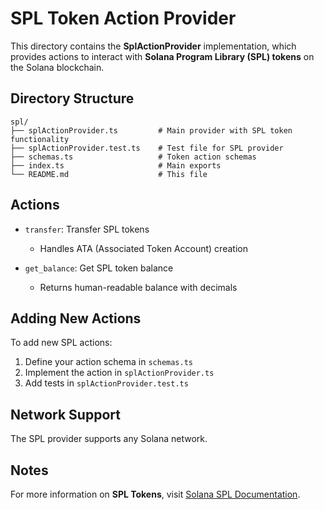 # SPL Token Action Provider

This directory contains the **SplActionProvider** implementation, which provides actions to interact with **Solana Program Library (SPL) tokens** on the Solana blockchain.

## Directory Structure

```
spl/
├── splActionProvider.ts         # Main provider with SPL token functionality
├── splActionProvider.test.ts    # Test file for SPL provider
├── schemas.ts                   # Token action schemas
├── index.ts                     # Main exports
└── README.md                    # This file
```

## Actions

- `transfer`: Transfer SPL tokens

  - Handles ATA (Associated Token Account) creation

- `get_balance`: Get SPL token balance

  - Returns human-readable balance with decimals

## Adding New Actions

To add new SPL actions:

1. Define your action schema in `schemas.ts`
2. Implement the action in `splActionProvider.ts`
3. Add tests in `splActionProvider.test.ts`

## Network Support

The SPL provider supports any Solana network.

## Notes

For more information on **SPL Tokens**, visit [Solana SPL Documentation](https://spl.solana.com/token).
